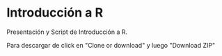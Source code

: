 # Introducción a R #

Presentación y Script de Introducción a R.

Para descargar de click en "Clone or download" y luego "Download ZIP"